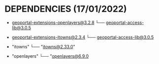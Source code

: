 # DEPENDENCIES (17/01/2022)

* geoportal-extensions-openlayers@3.2.8
└── geoportal-access-lib@3.0.5

* geoportal-extensions-itowns@2.3.4
└── geoportal-access-lib@3.0.5

* "itowns"
└── "itowns@2.33.0"

* "openlayers"
└── "openlayers@6.9.0
